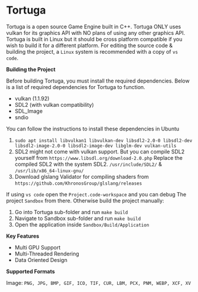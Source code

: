 Tortuga
===

Tortuga is a open source Game Engine built in C++. Tortuga ONLY uses vulkan for its graphics API with NO plans of using any other graphics API. Tortuga is built in Linux but it should be cross platform compatible if you wish to build it for a different platform. For editing the source code & building the project, a `Linux` system is recommended with a copy of `vs code`.

**Building the Project**

Before building Tortuga, you must install the required dependencies. Below is a list of required dependencies for Tortuga to function.
* vulkan (1.1.92)
* SDL2 (with vulkan compatibility)
* SDL_Image
* sndio

You can follow the instructions to install these dependencies in Ubuntu

1. `sudo apt install libvulkan1 libvulkan-dev libsdl2-2.0-0 libsdl2-dev libsdl2-image-2.0-0 libsdl2-image-dev libglm-dev vulkan-utils`
2. SDL2 might not come with vulkan support. But you can compile SDL2 yourself from `https://www.libsdl.org/download-2.0.php` Replace the compiled SDL2 with the system SDL2. `/usr/include/SDL2/` & `/usr/lib/x86_64-linux-gnu/`
3. Download glslang Validator for compiling shaders from `https://github.com/KhronosGroup/glslang/releases`

If using `vs code` open the `Project.code-workspace` and you can debug The project `Sandbox` from there. Otherwise build the project manually:

1. Go into Tortuga sub-folder and run `make build`
2. Navigate to Sandbox sub-folder and run `make build`
3. Open the application inside `Sandbox/Build/Application`

**Key Features**

* Multi GPU Support
* Multi-Threaded Rendering
* Data Oriented Design

**Supported Formats**

Image: `PNG, JPG, BMP, GIF, ICO, TIF, CUR, LBM, PCX, PNM, WEBP, XCF, XV`
